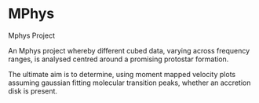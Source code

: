 # MPhys
Mphys Project

An Mphys project whereby different cubed data, varying across frequency ranges, is analysed centred around a promising protostar formation.

The ultimate aim is to determine, using moment mapped velocity plots assuming gaussian fitting molecular transition peaks, whether an accretion disk is present.
